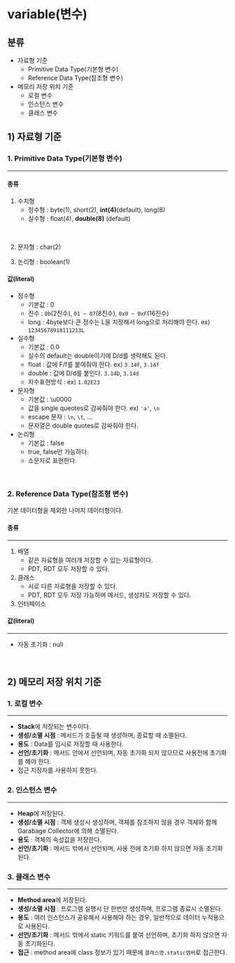 # variable(변수)

## 분류
* 자료형 기준
  * Primitive Data Type(기본형 변수)
  * Reference Data Type(참조형 변수)
* 메모리 저장 위치 기준
  * 로컬 변수
  * 인스턴스 변수
  * 클래스 변수

## 1) 자료형 기준
### 1. Primitive Data Type(기본형 변수)
- - -

#### 종류

1. 수치형
   * 정수형 : byte(1), short(2), **int(4)**(default), long(8)
   * 실수형 : float(4), **double(8)** (default)

<br>

2. 문자형 : char(2)

3. 논리형 : boolean(1)

#### 값(literal)
* 정수형
  * 기본값 : 0
  * 진수 : ``0b``(2진수), ``01 ~ 07``(8진수), ``0x0 ~ 0xF``(16진수)
  * long : 4byte보다 큰 정수는 L을 지정해서 long으로 처리해야 한다. ex) ``12345678910111213L``
* 실수형
  * 기본값 : 0.0
  * 실수의 default는 double이기에 D/d를 생략해도 된다.
  * float : 값에 F/f를 붙여줘야 한다. ex) ``3.14F``, ``3.14f``
  * double : 값에 D/d를 붙인다. ``3.14D``, ``3.14d`` 
  * 지수표현방식 : ex) ``1.02E23``
* 문자형
  * 기본값 : \u0000
  * 값을 single queotes로 감싸줘야 한다. ex) ``'a'``, ``\n``
  * escape 문자 : ``\n``, ``\t``, ...
  * 문자열은 double quotes로 감싸줘야 한다.
* 논리형
  * 기본값 : false
  * true, false만 가능하다.
  * 소문자로 표현한다.

<br>

### 2. Reference Data Type(참조형 변수)
기본 데이터형을 제외한 나머지 데이터형이다.
#### 종류
- - -
1. 배열
   * 같은 자료형을 여러개 저장할 수 있는 자료형이다.
   * PDT, RDT 모두 저장할 수 있다.
2. 클래스
   * 서로 다른 자료형을 저장할 수 있다.
   * PDT, RDT 모두 저장 가능하며 메서드, 생성자도 저장할 수 있다.
3. 인터페이스

#### 값(literal)
- - -
* 자동 초기화 : null

<br>

## 2) 메모리 저장 위치 기준
### 1. 로컬 변수
- - -
* **Stack**에 저장되는 변수이다.
* **생성/소멸 시점** : 메서드가 호출될 때 생성하며, 종료할 때 소멸된다.
* **용도** : Data를 임시로 저장할 때 사용한다.
* **선언/초기화** : 메서드 안에서 선언되며, 자동 초기화 되지 않으므로 사용전에 초기화를 해야 한다.
* 접근 지정자를 사용하지 못한다.
  
### 2. 인스턴스 변수
- - -
* **Heap**에 저장된다.
* **생성/소멸 시점** : 객체 생성시 생성하며, 객체를 참조하지 않을 경우 객체와 함께 Garabage Collector에 의해 소멸된다.
* **용도** : 객체의 속성값을 저장한다.
* **선언/초기화** : 메서드 밖에서 선언되며, 사용 전에 초기화 하지 않으면 자동 초기화된다.

### 3. 클래스 변수
- - -
* **Method area**에 저장된다.
* **생성/소멸 시점** : 프로그램 실행시 단 한번만 생성하며, 프로그램 종료시 소멸된다.
* **용도** : 여러 인스턴스가 공유해서 사용해야 하는 경우, 일반적으로 데이터 누적용으로 사용된다.
* **선언/초기화** : 메서드 밖에서 static 키워드를 붙여 선언하며, 초기화 하지 않으면 자동 초기화된다.
* **접근** : method area에 class 정보가 있기 때문에 ``클래스명.static멤버``로 접근한다.

<br><br>